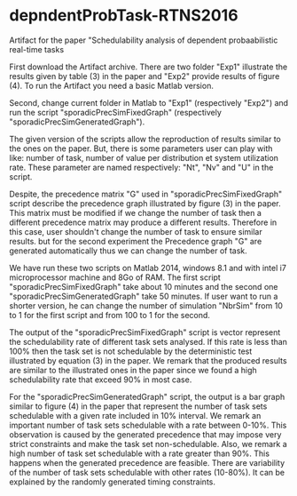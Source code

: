 # depndentProbTask-RTNS2016
Artifact for the paper "Schedulability analysis of dependent probaabilistic real-time tasks

First download the Artifact archive. There are two folder "Exp1" illustrate 
the results given by table (3) in the paper and "Exp2" provide results of 
figure (4). To run the Artifact you need a basic Matlab version.

Second, change current folder in Matlab to "Exp1" (respectively "Exp2") and 
run the script "sporadicPrecSimFixedGraph" (respectively 
"sporadicPrecSimGeneratedGraph").

The given version of the scripts allow the reproduction of results similar 
to the ones on the paper. But, there is some parameters user can play with 
like: number of task, number of value per distribution et system utilization 
rate. These parameter are named respectively: "Nt", "Nv" and "U" in the script. 

Despite, the precedence matrix "G" used in "sporadicPrecSimFixedGraph" script 
describe the precedence graph illustrated by figure (3) in the paper. This matrix
must be modified if we change the number of task then a different precedence matrix 
may produce a different results. Therefore in this case, user shouldn't change the 
number of task to ensure similar results. but for the second experiment the Precedence 
graph "G" are generated automatically thus we can change the number of task.

We have run these two scripts on Matlab 2014, windows 8.1 and with intel i7 microprocessor
machine and 8Go of RAM. The first script "sporadicPrecSimFixedGraph" take about 10 
minutes and the second one "sporadicPrecSimGeneratedGraph" take 50 minutes. If user
want to run a shorter version, he can change the number of simulation "NbrSim" from 
10 to 1 for the first script and from 100 to 1 for the second.

The output of the "sporadicPrecSimFixedGraph" script is vector represent the 
schedulability rate of different task sets analysed. If this rate is less than 
100% then the task set is not schedulable by the deterministic test illustrated by 
equation (3) in the paper. We remark that the produced results are similar to the 
illustrated ones in the paper since we found a high schedulability rate that exceed
90% in most case.

For the "sporadicPrecSimGeneratedGraph" script, the output is a bar graph similar to 
figure (4) in the paper that represent the number of task sets schedulable with a given 
rate included in 10% interval. We remark an important number of task sets schedulable 
with a rate between 0-10%. This observation is caused by the generated precedence 
that may impose very strict constraints and make the task set non-schedulable.
Also, we remark a high number of task set schedulable with a rate greater than 90%. This 
happens when the generated precedence are feasible.
There are variability of the number of task sets schedulable with other rates (10-80%). It
can be explained by the randomly generated timing constraints.
